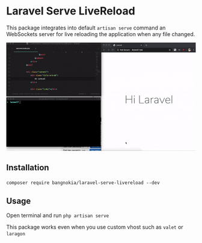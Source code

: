 # Laravel Serve LiveReload

This package integrates into default `artisan serve` command an WebSockets server for live reloading the application when any file changed.

![Laravel serve livereload](demo.gif)

## Installation

`composer require bangnokia/laravel-serve-livereload --dev`

## Usage

Open terminal and run `php artisan serve`

This package works even when you use custom vhost such as `valet` or `laragon`
